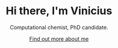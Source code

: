 <h1 align='center'>
  Hi there, I'm Vinicius
</h1>

<p align='center'>
    Computational chemist, PhD candidate.
</p>

<p align='center'>
    <a href="https://caprilesport.github.io">Find out more about me</a>
</p>
